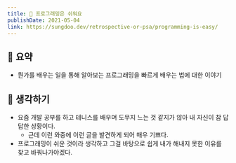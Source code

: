 ```yaml
---
title: 🏀 프로그래밍은 쉬워요
publishDate: 2021-05-04
link: https://sungdoo.dev/retrospective-or-psa/programming-is-easy/
---
```

## 📝 요약 
- 뭔가를 배우는 일을 통해 알아보는 프로그래밍을 빠르게 배우는 법에 대한 이야기   

## 🤔 생각하기  
- 요즘 개발 공부를 하고 테니스를 배우며 도무지 느는 것 같지가 않아 내 자신이 참 답답한 상황이다.  
  - 근데 이런 와중에 이런 글을 발견하게 되어 매우 기쁘다.  
- 프로그래밍이 쉬운 것이라 생각하고 그걸 바탕으로 쉽게 내가 해내지 못한 이유를 찾고 바꿔나가야겠다.  